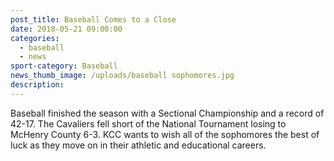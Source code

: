 ```yaml
---
post_title: Baseball Comes to a Close
date: 2018-05-21 09:00:00
categories:
  - baseball
  - news
sport-category: Baseball
news_thumb_image: /uploads/baseball sophomores.jpg
description:
---
```


Baseball finished the season with a Sectional Championship and a record of 42-17. The Cavaliers fell short of the National Tournament losing to McHenry County 6-3. KCC wants to wish all of the sophomores the best of luck as they move on in their athletic and educational careers.
